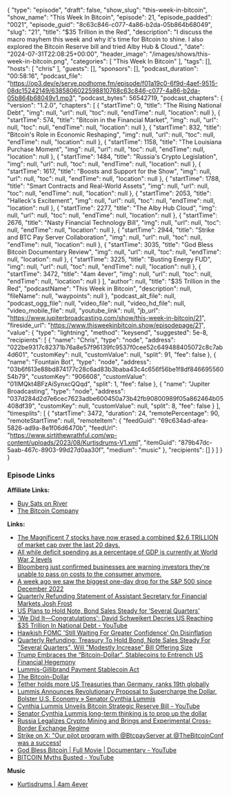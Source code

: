 {
  "type": "episode",
  "draft": false,
  "show_slug": "this-week-in-bitcoin",
  "show_name": "This Week In Bitcoin",
  "episode": 21,
  "episode_padded": "0021",
  "episode_guid": "8c63c846-c077-4a86-b2da-05b864b68049",
  "slug": "21",
  "title": "$35 Trillion in the Red",
  "description": "I discuss the macro mayhem this week and why it's time for Bitcoin to shine. I also explored the Bitcoin Reserve bill and tried Alby Hub & Cloud.",
  "date": "2024-07-31T22:08:25+00:00",
  "header_image": "/images/shows/this-week-in-bitcoin.png",
  "categories": [
    "This Week In Bitcoin"
  ],
  "tags": [],
  "hosts": [
    "chris"
  ],
  "guests": [],
  "sponsors": [],
  "podcast_duration": "00:58:16",
  "podcast_file": "https://op3.dev/e/serve.podhome.fm/episode/f01a19c0-6f9d-4aef-9515-08dc15242149/6385806022598810768c63c846-c077-4a86-b2da-05b864b68049v1.mp3",
  "podcast_bytes": 56542719,
  "podcast_chapters": {
    "version": "1.2.0",
    "chapters": [
      {
        "startTime": 0,
        "title": "The Rising National Debt",
        "img": null,
        "url": null,
        "toc": null,
        "endTime": null,
        "location": null
      },
      {
        "startTime": 574,
        "title": "Bitcoin in the Financial Market",
        "img": null,
        "url": null,
        "toc": null,
        "endTime": null,
        "location": null
      },
      {
        "startTime": 832,
        "title": "Bitcoin's Role in Economic Reshaping",
        "img": null,
        "url": null,
        "toc": null,
        "endTime": null,
        "location": null
      },
      {
        "startTime": 1158,
        "title": "The Louisiana Purchase Moment",
        "img": null,
        "url": null,
        "toc": null,
        "endTime": null,
        "location": null
      },
      {
        "startTime": 1484,
        "title": "Russia's Crypto Legislation",
        "img": null,
        "url": null,
        "toc": null,
        "endTime": null,
        "location": null
      },
      {
        "startTime": 1617,
        "title": "Boosts and Support for the Show",
        "img": null,
        "url": null,
        "toc": null,
        "endTime": null,
        "location": null
      },
      {
        "startTime": 1788,
        "title": "Smart Contracts and Real-World Assets",
        "img": null,
        "url": null,
        "toc": null,
        "endTime": null,
        "location": null
      },
      {
        "startTime": 2053,
        "title": "Halleck's Excitement",
        "img": null,
        "url": null,
        "toc": null,
        "endTime": null,
        "location": null
      },
      {
        "startTime": 2277,
        "title": "The Alby Hub Cloud",
        "img": null,
        "url": null,
        "toc": null,
        "endTime": null,
        "location": null
      },
      {
        "startTime": 2676,
        "title": "Nasty Financial Technology Bill",
        "img": null,
        "url": null,
        "toc": null,
        "endTime": null,
        "location": null
      },
      {
        "startTime": 2944,
        "title": "Strike and BTC Pay Server Collaboration",
        "img": null,
        "url": null,
        "toc": null,
        "endTime": null,
        "location": null
      },
      {
        "startTime": 3035,
        "title": "God Bless Bitcoin Documentary Review",
        "img": null,
        "url": null,
        "toc": null,
        "endTime": null,
        "location": null
      },
      {
        "startTime": 3225,
        "title": "Busting Energy FUD",
        "img": null,
        "url": null,
        "toc": null,
        "endTime": null,
        "location": null
      },
      {
        "startTime": 3472,
        "title": "4am 4ever",
        "img": null,
        "url": null,
        "toc": null,
        "endTime": null,
        "location": null
      }
    ],
    "author": null,
    "title": "$35 Trillion in the Red",
    "podcastName": "This Week in Bitcoin",
    "description": null,
    "fileName": null,
    "waypoints": null
  },
  "podcast_alt_file": null,
  "podcast_ogg_file": null,
  "video_file": null,
  "video_hd_file": null,
  "video_mobile_file": null,
  "youtube_link": null,
  "jb_url": "https://www.jupiterbroadcasting.com/show/this-week-in-bitcoin/21",
  "fireside_url": "https://www.thisweekinbitcoin.show/episodepage/21",
  "value": {
    "type": "lightning",
    "method": "keysend",
    "suggested": 5e-8,
    "recipients": [
      {
        "name": "Chris",
        "type": "node",
        "address": "022be9317c82371b76a8e57f96139fc9537f0cee52c649488405072c8c7ab4d601",
        "customKey": null,
        "customValue": null,
        "split": 91,
        "fee": false
      },
      {
        "name": "Fountain Bot",
        "type": "node",
        "address": "03b6f613e88bd874177c28c6ad83b3baba43c4c656f56be1f8df84669556054b79",
        "customKey": "906608",
        "customValue": "01IMQkt4BFzAiSynxcQQqd",
        "split": 1,
        "fee": false
      },
      {
        "name": "Jupiter Broadcasting",
        "type": "node",
        "address": "037d284d2d7e6cec7623adbe600450a73b42fb90800989f05a862464b05408df39",
        "customKey": null,
        "customValue": null,
        "split": 8,
        "fee": false
      }
    ],
    "timesplits": [
      {
        "startTime": 3472,
        "duration": 24,
        "remotePercentage": 90,
        "remoteStartTime": null,
        "remoteItem": {
          "feedGuid": "69c634ad-afea-5826-ad9a-8e1f06d6470b",
          "feedUrl": "https://www.sirtjthewrathful.com/wp-content/uploads/2023/08/Kurtisdrums-V1.xml",
          "itemGuid": "879b47dc-5aab-467c-8903-99d27d0aa30f",
          "medium": "music"
        },
        "recipients": []
      }
    ]
  }
}


### Episode Links

**Affiliate Links:**

* [Buy Sats on River](https://river.com/signup?r=3CT4V56E)
* [The Bitcoin Company](https://app.thebitcoincompany.com/signup?ref=UNPLUGGED)

**Links:**

* [The Magnificent 7 stocks have now erased a combined $2.6 TRILLION of market cap over the last 20 days.](https://x.com/KobeissiLetter/status/1818386268545245234)
* [All while deficit spending as a percentage of GDP is currently at World War 2 levels](https://x.com/KobeissiLetter/status/1818050246242365893)
* [Bloomberg just confirmed businesses are warning investors they're unable to pass on costs to the consumer anymore.](https://x.com/FinanceLancelot/status/1818595449185419742)
* [A week ago we saw the biggest one-day drop for the S&P 500 since December 2022](https://x.com/charliebilello/status/1818664102241144905)
* [Quarterly Refunding Statement of Assistant Secretary for Financial Markets Josh Frost](https://home.treasury.gov/news/press-releases/jy2512)
* [US Plans to Hold Note, Bond Sales Steady for ‘Several Quarters’](https://www.bnnbloomberg.ca/investing/2024/07/31/us-plans-to-hold-note-bond-sales-steady-for-several-quarters/)
* ['We Did It—Congratulations': David Schweikert Decries US Reaching $35 Trillion In National Debt - YouTube](https://www.youtube.com/watch?v=z7lOcJqZEl4)
* [Hawkish FOMC 'Still Waiting For Greater Confidence' On Disinflation ](https://www.zerohedge.com/markets/fomc-18)
* [Quarterly Refunding: Treasury To Hold Bond, Note Sales Steady For "Several Quarters", Will "Modestly Increase" Bill Offering Size](https://www.zerohedge.com/markets/quarterly-refunding-treasury-hold-bond-note-sales-steady-several-quarter-will-modestly)
* [Trump Embraces the “Bitcoin-Dollar”, Stablecoins to Entrench US Financial Hegemony ](https://bitcoinmagazine.com/politics/trump-embraces-the-bitcoin-dollar-stablecoins-to-entrench-us-financial-hegemony)
* [Lummis-Gillibrand Payment Stablecoin Act ](https://www.congress.gov/bill/118th-congress/senate-bill/4155/text)
* [The Bitcoin-Dollar](https://store.bitcoinmagazine.com/products/the-bitcoin-dollar-book)
* [Tether holds more US Treasuries than Germany, ranks 19th globally ](https://cryptoslate.com/insights/tether-holds-more-us-treasuries-than-germany-ranks-19th-globally/)
* [Lummis Announces Revolutionary Proposal to Supercharge the Dollar, Bolster U.S. Economy » Senator Cynthia Lummis](https://www.lummis.senate.gov/press-releases/lummis-announces-revolutionary-proposal-to-supercharge-the-dollar-bolster-u-s-economy/)
* [Cynthia Lummis Unveils Bitcoin Strategic Reserve Bill - YouTube](https://www.youtube.com/watch?v=_Ou_oxWsCcc)
* [Senator Cynthia Lummis long-term thinking is to prop up the dollar](https://x.com/SenLummis/status/1817302883894722687)
* [Russia Legalizes Crypto Mining and Brings and Experimental Cross-Border Exchange Regime](https://www.coindesk.com/policy/2024/07/30/russia-legalizes-crypto-mining-and-brings-an-experimental-regime)
* [Strike on X: "Our pilot program with @BtcpayServer at @TheBitcoinConf was a success!](https://x.com/strike/status/1818048828013941138)
* [God Bless Bitcoin | Full Movie | Documentary - YouTube](https://www.youtube.com/watch?v=oksraL7wN6Q)
* [BITCOIN Myths ₿usted - YouTube](https://www.youtube.com/watch?v=XfMslVIXwrc)

**Music**

* [Kurtisdrums | 4am 4ever](https://podcastindex.org/podcast/6560977?episode=15572708384)
